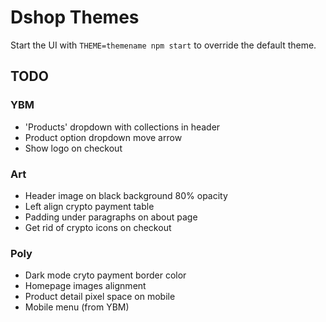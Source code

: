 # Dshop Themes

Start the UI with `THEME=themename npm start` to override the default theme.

## TODO

### YBM

- 'Products' dropdown with collections in header
- Product option dropdown move arrow
- Show logo on checkout

### Art

- Header image on black background 80% opacity
- Left align crypto payment table
- Padding under paragraphs on about page
- Get rid of crypto icons on checkout

### Poly

- Dark mode cryto payment border color
- Homepage images alignment
- Product detail pixel space on mobile
- Mobile menu (from YBM)
